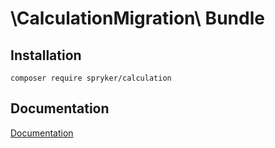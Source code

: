 # \CalculationMigration\ Bundle

## Installation

```
composer require spryker/calculation
```

## Documentation

[Documentation](https://spryker.github.io)
